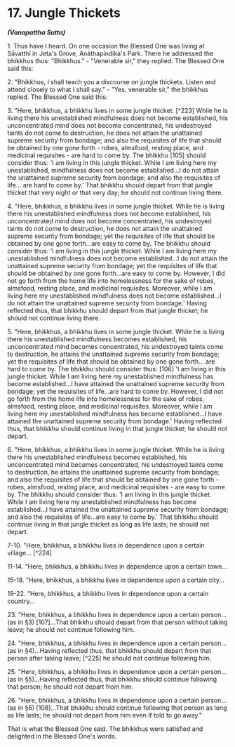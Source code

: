 # 17. Jungle Thickets
***(Vanapattha Sutta)***

1\. Thus have I heard. On one occasion the Blessed One was living at Sāvatthī in Jeta's Grove, Anāthapindika's Park. There he addressed the bhikkhus thus: "Bhikkhus." - "Venerable sir," they replied. The Blessed One said this:

2\. "Bhikkhus, I shall teach you a discourse on jungle thickets. Listen and attend closely to what I shall say." - "Yes, venerable sir," the bhikkhus replied. The Blessed One said this:

<!--pg-->
3\. "Here, bhikkhus, a bhikkhu lives in some jungle thicket. [^223] While he is living there his unestablished mindfulness does not become established, his unconcentrated mind does not become concentrated, his undestroyed taints do not come to destruction, he does not attain the unattained supreme security from bondage; and also the requisites of life that should be obtained by one gone forth - robes, almsfood, resting place, and medicinal requisites - are hard to come by. The bhikkhu [105] should consider thus: 'I am living in this jungle thicket. While I am living here my unestablished, mindfulness does not become established...I do not attain the unattained supreme security from bondage; and also the requisites of life... are hard to come by.' That bhikkhu should depart from that jungle thicket that very night or that very day; he should not continue living there.

<!--pg-->
4\. "Here, bhikkhus, a bhikkhu lives in some jungle thicket. While he is living there his unestablished mindfulness does not become established, his unconcentrated mind does not become concentrated, his undestroyed taints do not come to destruction, he does not attain the unattained supreme security from bondage; yet the requisites of life that should be obtained by one gone forth...are easy to come by. The bhikkhu should consider thus: 'I am living in this jungle thicket. While I am living here my unestablished mindfulness does not become established...I do
not attain the unattained supreme security from bondage; yet the requisites of life that should be obtained by one gone forth...are easy to come by. However, I did not go forth from the home life into homelessness for the sake of robes, almsfood, resting place, and medicinal requisites. Moreover, while I am living here my unestablished mindfulness does not become established...I do not attain the unattained supreme security from bondage.' Having reflected thus, that bhikkhu should depart from that jungle thicket; he should not continue living there.

<!--pg-->
5\. "Here, bhikkhus, a bhikkhu lives in some jungle thicket. While he is living there his unestablished mindfulness becomes established, his unconcentrated mind becomes concentrated, his undestroyed taints come to destruction, he attains the unattained supreme security from bondage; yet the requisites of life that should be obtained by one gone forth... are hard to come by. The bhikkhu should consider thus: [106] 'I am living in this jungle thicket. While I am living here my unestablished mindfulness has become established...I have attained the unattained supreme security from bondage; yet the requisites of life...are hard to come by. However, I did not go forth from the home life into homelessness for the sake of robes, almsfood, resting place, and medicinal requisites. Moreover, while I am living here my unestablished mindfulness has become established...I have attained the unattained supreme security from bondage.' Having reflected thus, that bhikkhu should continue living in that jungle thicket; he should not depart.

<!--pg-->
6\. "Here, bhikkhus, a bhikkhu lives in some jungle thicket. While he is living there his unestablished mindfulness becomes established, his unconcentrated mind becomes concentrated, his undestroyed taints come to destruction, he attains the unattained supreme security from bondage; and also the requisites of life that should be obtained by one gone forth - robes, almsfood, resting place, and medicinal requisites - are easy to come by. The bhikkhu should consider thus: 'I am living in this jungle thicket. While I am living here my unestablished mindfulness has become established...I have attained the unattained supreme security from bondage; and also the requisites of life...are easy to come by.' That bhikkhu should continue living in that jungle thicket as long as life lasts; he should not depart.

<!--pg-->
7-10. "Here, bhikkhus, a bhikkhu lives in dependence upon a certain village... [^224]

11-14. "Here, bhikkhus, a bhikkhu lives in dependence upon a certain town...

15-18. "Here, bhikkhus, a bhikkhu lives in dependence upon a certain city...

19-22. "Here, bhikkhus, a bhikkhu lives in dependence upon a certain country...

23\. "Here, bhikkhus, a bhikkhu lives in dependence upon a certain person...(as in §3) [107]...That bhikkhu should depart from that person without taking leave; he should not continue following him.

24\. "Here, bhikkhus, a bhikkhu lives in dependence upon a certain person...(as in §4)...Having reflected thus, that bhikkhu should depart from that person after taking leave; [^225] he should not continue following him.

25\. "Here, bhikkhus, a bhikkhu lives in dependence upon a certain person...(as in §5)...Having reflected thus, that bhikkhu should continue following that person; he should not depart from him.

26\. "Here, bhikkhus, a bhikkhu lives in dependence upon a certain person...(as in §6) [108]...That bhikkhu should continue following that person as long as life lasts; he should not depart from him even if told to go away."

That is what the Blessed One said. The bhikkhus were satisfied and delighted in the Blessed One's words.